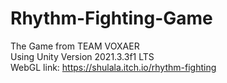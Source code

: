 # Rhythm-Fighting-Game
The Game from TEAM VOXAER \
Using Unity Version 2021.3.3f1 LTS \
WebGL link: https://shulala.itch.io/rhythm-fighting
# 
